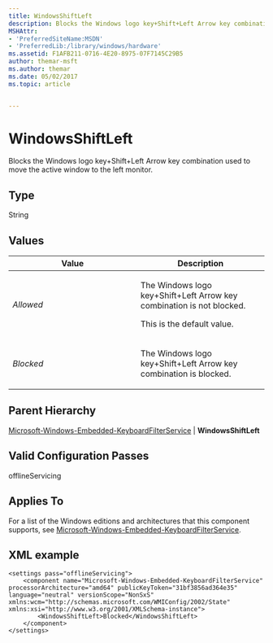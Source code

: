 ```yaml
---
title: WindowsShiftLeft
description: Blocks the Windows logo key+Shift+Left Arrow key combination used to move the active window to the left monitor.
MSHAttr:
- 'PreferredSiteName:MSDN'
- 'PreferredLib:/library/windows/hardware'
ms.assetid: F1AFB211-0716-4E20-8975-07F7145C29B5
author: themar-msft
ms.author: themar
ms.date: 05/02/2017
ms.topic: article


---
```


# WindowsShiftLeft


Blocks the Windows logo key+Shift+Left Arrow key combination used to move the active window to the left monitor.

## Type


String

## Values


<table>
<colgroup>
<col width="50%" />
<col width="50%" />
</colgroup>
<thead>
<tr class="header">
<th>Value</th>
<th>Description</th>
</tr>
</thead>
<tbody>
<tr class="odd">
<td><p><em>Allowed</em></p></td>
<td><p>The Windows logo key+Shift+Left Arrow key combination is not blocked.</p>
<p>This is the default value.</p></td>
</tr>
<tr class="even">
<td><p><em>Blocked</em></p></td>
<td><p>The Windows logo key+Shift+Left Arrow key combination is blocked.</p></td>
</tr>
</tbody>
</table>

 

## Parent Hierarchy


[Microsoft-Windows-Embedded-KeyboardFilterService](microsoft-windows-embedded-keyboardfilterservice.md) | **WindowsShiftLeft**

## Valid Configuration Passes


offlineServicing

## Applies To


For a list of the Windows editions and architectures that this component supports, see [Microsoft-Windows-Embedded-KeyboardFilterService](microsoft-windows-embedded-keyboardfilterservice.md).

## XML example


```
<settings pass="offlineServicing">
    <component name="Microsoft-Windows-Embedded-KeyboardFilterService" processorArchitecture="amd64" publicKeyToken="31bf3856ad364e35" language="neutral" versionScope="NonSxS" xmlns:wcm="http://schemas.microsoft.com/WMIConfig/2002/State" xmlns:xsi="http://www.w3.org/2001/XMLSchema-instance">
        <WindowsShiftLeft>Blocked</WindowsShiftLeft>
    </component>
</settings>
```

 

 






